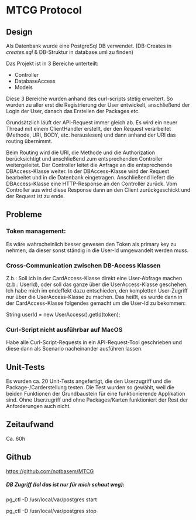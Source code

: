 # MTCG Protocol

## Design
Als Datenbank wurde eine PostgreSql DB verwendet. (DB-Creates in *creates.sql* & DB-Struktur in 
database.uml zu finden)

Das Projekt ist in 3 Bereiche unterteilt:
- Controller
- DatabaseAccess
- Models

Diese 3 Bereiche wurden anhand des curl-scripts stetig erweitert.
So wurden zu aller erst die Registrierung der User entwickelt, anschließend
der Login der User, danach das Erstellen der Packages etc.

Grundsätzlich läuft der API-Request immer gleich ab. Es wird ein neuer Thread mit
einem ClientHandler erstellt, der den Request verarbeitet (Methode, URI, BODY, etc.
herauslesen) und dann anhand der URI das routing übernimmt.

Beim Routing wird die URI, die Methode und die Authorization berücksichtigt und anschließend
zum entsprechenden Controller weitergeleitet. Der Controller leitet die Anfrage an die
entsprechende DBAccess-Klasse weiter. In der DBAccess-Klasse wird der Request bearbeitet und in die
Datenbank eingetragen. Anschließend liefert die DBAccess-Klasse eine HTTP-Response an den Controller zurück.
Vom Controller aus wird diese Response dann an den Client zurückgeschickt und der Request ist zu ende.

## Probleme
### Token management:
Es wäre wahrscheinlich besser gewesen den Token als primary key zu nehmen, da
dieser sonst ständig in die User-Id umgewandelt werden muss.

### Cross-Communication zwischen DB-Access Klassen
Z.b.: Soll ich in der CardAccess-Klasse direkt eine User-Abfrage machen (z.b.: UserId), oder
soll das ganze über die UserAccess-Klasse geschehen. Ich habe mich im endeffekt dazu
entschieden, den kompletten User-Zugriff nur über die UserAccess-Klasse zu machen. Das heißt,
es wurde dann in der CardAccess-Klasse folgendes gemacht um die User-Id zu bekommen:

String userId = new UserAccess().getId(token);

### Curl-Script nicht ausführbar auf MacOS
Habe alle Curl-Script-Requests in ein API-Request-Tool geschrieben und
diese dann als Scenario nacheinander ausführen lassen.

## Unit-Tests
Es wurden ca. 20 Unit-Tests angefertigt, die den Userzugriff und die Package-/Carderstellung
testen. Die Test wurden so gewählt, weil die beiden Funktionen der Grundbaustein
für eine funktionierende Applikation sind. Ohne Userzugriff und ohne Packages/Karten funktioniert der Rest
der Anforderungen auch nicht.

## Zeitaufwand
Ca. 60h

## Github
https://github.com/notbasem/MTCG

##### DB Zugriff (lol das ist nur für mich schaut weg):
pg_ctl -D /usr/local/var/postgres start

pg_ctl -D /usr/local/var/postgres stop